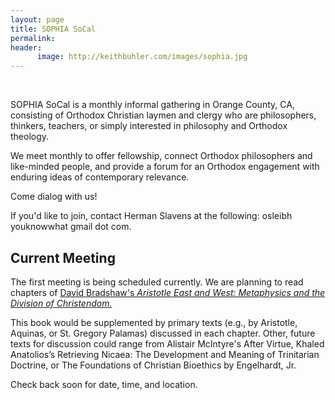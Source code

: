 ```yaml
---
layout: page
title: SOPHIA SoCal
permalink: 
header:
      image: http://keithbuhler.com/images/sophia.jpg
---
```

<br>


SOPHIA SoCal is a monthly informal gathering in Orange County, CA, consisting of Orthodox Christian laymen and clergy who are  philosophers, thinkers, teachers, or simply interested in philosophy and Orthodox theology.

We meet monthly to offer fellowship, connect Orthodox philosophers and like-minded people, and provide a forum for an Orthodox engagement with enduring ideas of contemporary relevance.  

Come dialog with us! 

If you'd like to join, contact Herman Slavens at the following:  osleibh youknowwhat gmail dot com.



## Current Meeting

The first meeting is being scheduled currently. We are planning to read chapters of [David Bradshaw's *Aristotle East and West: Metaphysics and the Division of Christendom.*](http://amzn.to/2terXuF)

This book would be supplemented by primary texts (e.g., by Aristotle, Aquinas, or St. Gregory Palamas) discussed in each chapter. Other, future texts for discussion could range from Alistair McIntyre's After Virtue, Khaled Anatolios’s Retrieving Nicaea: The Development and Meaning of Trinitarian Doctrine, or The Foundations of Christian Bioethics by Engelhardt, Jr. 

Check back soon for date, time, and location.

